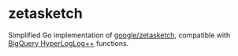 # zetasketch

Simplified Go implementation of [google/zetasketch](https://github.com/google/zetasketch), compatible with [BigQuery HyperLogLog++](https://cloud.google.com/bigquery/docs/reference/standard-sql/hll_functions) functions.

